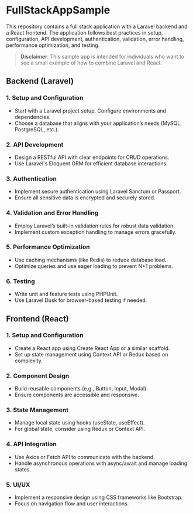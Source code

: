 # FullStackAppSample

This repository contains a full stack application with a Laravel backend and a React frontend. The application follows best practices in setup, configuration, API development, authentication, validation, error handling, performance optimization, and testing.

> **Disclaimer**: This sample app is intended for individuals who want to see a small example of how to combine Laravel and React.

## Backend (Laravel)

### 1. Setup and Configuration
- Start with a Laravel project setup. Configure environments and dependencies.
- Choose a database that aligns with your application’s needs (MySQL, PostgreSQL, etc.).

### 2. API Development
- Design a RESTful API with clear endpoints for CRUD operations.
- Use Laravel's Eloquent ORM for efficient database interactions.

### 3. Authentication
- Implement secure authentication using Laravel Sanctum or Passport.
- Ensure all sensitive data is encrypted and securely stored.

### 4. Validation and Error Handling
- Employ Laravel’s built-in validation rules for robust data validation.
- Implement custom exception handling to manage errors gracefully.

### 5. Performance Optimization
- Use caching mechanisms (like Redis) to reduce database load.
- Optimize queries and use eager loading to prevent N+1 problems.

### 6. Testing
- Write unit and feature tests using PHPUnit.
- Use Laravel Dusk for browser-based testing if needed.

## Frontend (React)

### 1. Setup and Configuration
- Create a React app using Create React App or a similar scaffold.
- Set up state management using Context API or Redux based on complexity.

### 2. Component Design
- Build reusable components (e.g., Button, Input, Modal).
- Ensure components are accessible and responsive.

### 3. State Management
- Manage local state using hooks (useState, useEffect).
- For global state, consider using Redux or Context API.

### 4. API Integration
- Use Axios or Fetch API to communicate with the backend.
- Handle asynchronous operations with async/await and manage loading states.

### 5. UI/UX
- Implement a responsive design using CSS frameworks like Bootstrap.
- Focus on navigation flow and user interactions.
